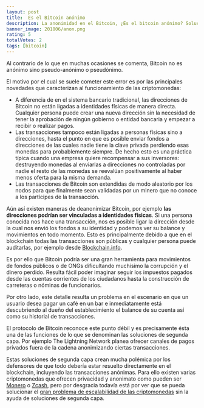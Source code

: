 ```yaml
---
layout: post
title:  Es el Bitcoin anónimo
description: La anonimidad en el Bitcoin, ¿Es el bitcoin anónimo? Soluciones de segunda capa.
banner_image: 201806/anon.png
rating: 5
totalVotes: 2
tags: [bitcoin]
---
```


Al contrario de lo que en muchas ocasiones se comenta, Bitcoin no es anónimo sino pseudo-anónimo o pseudónimo.

<!--more-->

El motivo por el cual se suele cometer este error es por las principales novedades que caracterizan al funcionamiento de las criptomonedas:

- A diferencia de en el sistema bancario tradicional, las direcciones de Bitcoin no están ligadas a identidades físicas de manera directa. Cualquier persona puede crear una nueva dirección sin la necesidad de tener la aprobación de ningún gobierno o entidad bancaria y empezar a recibir o realizar pagos.
- Las transacciones tampoco están ligadas a personas físicas sino a direcciones, hasta el punto en que es posible enviar fondos a direcciones de las cuales nadie tiene la clave privada perdiendo esas monedas para probablemente siempre. De hecho esto es una práctica típica cuando una empresa quiere recompensar a sus inversores: destruyendo monedas al enviarlas a direcciones no controladas por nadie el resto de las monedas se reevalúan positivamente al haber menos oferta para la misma demanda.
- Las transacciones de Bitcoin son extendidas de modo aleatorio por los nodos para que finalmente sean validadas por un minero que no conoce a los partícipes de la transacción.

Aún así existen maneras de deanonimizar Bitcoin, por ejemplo **las direcciones podrían ser vinculadas a identidades físicas**. Si una persona conocida nos hace una transacción, nos es posible ligar la dirección desde la cual nos envió los fondos a su identidad y podemos ver su balance y movimientos en todo momento. Esto es principalmente debido a que en el blockchain todas las transacciones son públicas y cualquier persona puede auditarlas, por ejemplo desde <a rel="nofollow" href="https://blockchain.info">Blockchain.info</a>.

Es por ello que Bitcoin podría ser una gran herramienta para movimientos de fondos públicos o de ONGs dificultando muchísimo la corrupción y el dinero perdido. Resulta fácil poder imaginar seguir los impuestos pagados desde las cuentas corrientes de los ciudadanos hasta la construcción de carreteras o nóminas de funcionarios.

Por otro lado, este detalle resulta un problema en el escenario en que un usuario desea pagar un café en un bar e inmediatamente está descubriendo al dueño del establecimiento el balance de su cuenta así como su historial de transacciones.

El protocolo de Bitcoin reconoce este punto débil y es precisamente ésta una de las funciones de lo que se denominan las soluciones de segunda capa. Por ejemplo The Lightning Network planea ofrecer canales de pagos privados fuera de la cadena anonimizando ciertas transacciones.

Estas soluciones de segunda capa crean mucha polémica por los defensores de que todo debería estar resuelto directamente en el blockchain, incluyendo las transacciones anónimas. Para ello existen varias criptomonedas que ofrecen privacidad y anonimato como pueden ser [Monero](/que-es-monero) o [Zcash](/que-es-zcash), pero por desgracia todavía está por ver que se pueda solucionar el [gran problema de escalabilidad de las criptomonedas](/problema-escalabilidad/) sin la ayuda de soluciones de segunda capa.
